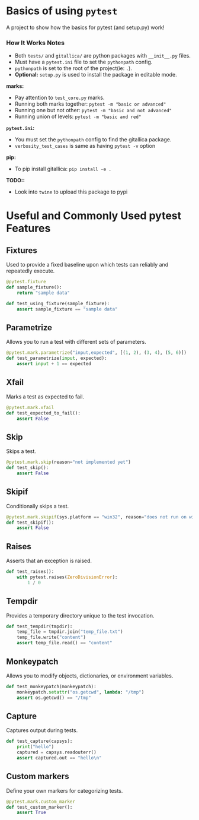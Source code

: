 # Basics of using `pytest`

A project to show how the basics for pytest (and setup.py) work!

### How It Works Notes

- Both `tests/` and `gitallica/` are python packages with `__init__.py` files.
- Must have a `pytest.ini` file to set the `pythonpath` config.
- `pythonpath` is set to the root of the project(ie: `.`).
- **Optional:** `setup.py` is used to install the package in editable mode.

**marks:**
- Pay attention to `test_core.py` marks.
- Running both marks together: `pytest -m "basic or advanced"`
- Running one but not other: `pytest -m "basic and not advanced"`
- Running union of levels: `pytest -m "basic and red"`

**`pytest.ini`:**
- You must set the `pythonpath` config to find the gitallica package.
- `verbosity_test_cases` is same as having `pytest -v` option

**pip:**
- To pip install gitallica: `pip install -e .`

**TODO::**
- Look into `twine` to upload this package to pypi


# Useful and Commonly Used pytest Features

## Fixtures
Used to provide a fixed baseline upon which tests can reliably and repeatedly execute.
```python
@pytest.fixture
def sample_fixture():
    return "sample data"

def test_using_fixture(sample_fixture):
    assert sample_fixture == "sample data"
```

## Parametrize
Allows you to run a test with different sets of parameters.
```python
@pytest.mark.parametrize("input,expected", [(1, 2), (3, 4), (5, 6)])
def test_parametrize(input, expected):
    assert input + 1 == expected
```

## Xfail
Marks a test as expected to fail.
```python
@pytest.mark.xfail
def test_expected_to_fail():
    assert False
```

## Skip
Skips a test.
```python
@pytest.mark.skip(reason="not implemented yet")
def test_skip():
    assert False
```

## Skipif
Conditionally skips a test.
```python
@pytest.mark.skipif(sys.platform == "win32", reason="does not run on windows")
def test_skipif():
    assert False
```

## Raises
Asserts that an exception is raised.
```python
def test_raises():
    with pytest.raises(ZeroDivisionError):
        1 / 0
```

## Tempdir
Provides a temporary directory unique to the test invocation.
```python
def test_tempdir(tmpdir):
    temp_file = tmpdir.join("temp_file.txt")
    temp_file.write("content")
    assert temp_file.read() == "content"
```

## Monkeypatch
Allows you to modify objects, dictionaries, or environment variables.
```python
def test_monkeypatch(monkeypatch):
    monkeypatch.setattr("os.getcwd", lambda: "/tmp")
    assert os.getcwd() == "/tmp"
```

## Capture
Captures output during tests.
```python
def test_capture(capsys):
    print("hello")
    captured = capsys.readouterr()
    assert captured.out == "hello\n"
```

## Custom markers
Define your own markers for categorizing tests.
```python
@pytest.mark.custom_marker
def test_custom_marker():
    assert True
```
